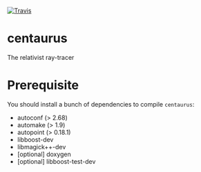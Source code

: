 [![Travis](https://img.shields.io/travis/woshilapin/centaurus.svg)](https://travis-ci.org/woshilapin/centaurus)

centaurus
=========

The relativist ray-tracer

# Prerequisite

You should install a bunch of dependencies to compile `centaurus`:
* autoconf (> 2.68)
* automake (> 1.9)
* autopoint (> 0.18.1)
* libboost-dev
* libmagick++-dev
* [optional] doxygen
* [optional] libboost-test-dev
